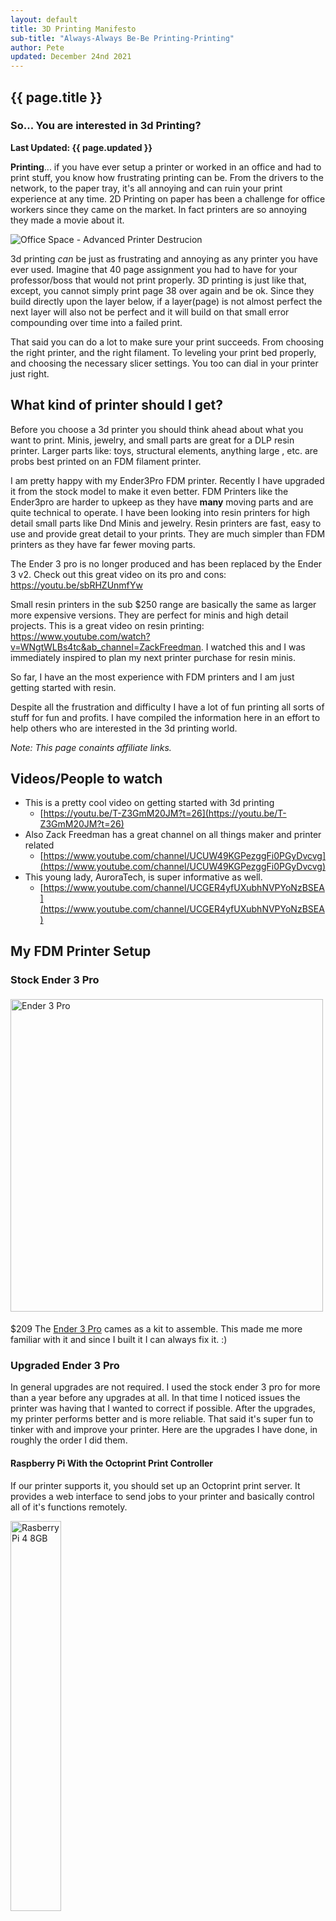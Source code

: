 ```yaml
---
layout: default
title: 3D Printing Manifesto
sub-title: "Always-Always Be-Be Printing-Printing"
author: Pete
updated: December 24nd 2021
---
```

## {{ page.title }}
### So... You are interested in 3d Printing?
**Last Updated: {{ page.updated }}**

**Printing**... if you have ever setup a printer or worked in an office and had to print stuff, you know how frustrating printing can be. From the drivers to the network, to the paper tray, it's all annoying and can ruin your print experience at any time. 2D Printing on paper has been a challenge for office workers since they came on the market. In fact printers are so annoying they made a movie about it.

<img alt="Office Space - Advanced Printer Destrucion" src="https://acegif.com/wp-content/uploads/office-space-gifs-113.gif">

3d printing *can* be just as frustrating and annoying as any printer you have ever used. Imagine that 40 page assignment you had to have for your professor/boss that would not print properly. 3D printing is just like that, except, you cannot simply print page 38 over again and be ok. Since they build directly upon the layer below, if a layer(page) is not almost perfect the next layer will also not be perfect and it will build on that small error compounding over time into a failed print.

That said you can do a lot to make sure your print succeeds. From choosing the right printer, and the right filament. To leveling your print bed properly, and choosing the necessary slicer settings. You too can dial in your printer just right.

## What kind of printer should I get?
Before you choose a 3d printer you should think ahead about what you want to print. Minis, jewelry, and small parts are great for a DLP resin printer. Larger parts like: toys, structural elements, anything large , etc. are probs best printed on an FDM filament printer.

I am pretty happy with my Ender3Pro FDM printer. Recently I have upgraded it from the stock model to make it even better. FDM Printers like the Ender3pro are harder to upkeep as they have **many** moving parts and are quite technical to operate. I have been looking into resin printers for high detail small parts like Dnd Minis and jewelry. Resin printers are fast, easy to use and provide great detail to your prints. They are much simpler than FDM printers as they have far fewer moving parts.

The Ender 3 pro is no longer produced and has been replaced by the Ender 3 v2. Check out this great video on its pro and cons: https://youtu.be/sbRHZUnmfYw

Small resin printers in the sub $250 range are basically the same as larger more expensive versions. They are perfect for minis and high detail projects. This is a great video on resin printing: https://www.youtube.com/watch?v=WNgtWLBs4tc&ab_channel=ZackFreedman. I watched this and I was immediately inspired to plan my next printer purchase for resin minis.

So far, I have an the most experience with FDM printers and I am just getting started with resin.

Despite all the frustration and difficulty I have a lot of fun printing all sorts of stuff for fun and profits. I have compiled the information here in an effort to help others who are interested in the 3d printing world.

*Note: This page conaints affiliate links.*

## Videos/People to watch
- This is a pretty cool video on getting started with 3d printing
  - [https://youtu.be/T-Z3GmM20JM?t=26](https://youtu.be/T-Z3GmM20JM?t=26)
- Also Zack Freedman has a great channel on all things maker and printer related
  - [https://www.youtube.com/channel/UCUW49KGPezggFi0PGyDvcvg](https://www.youtube.com/channel/UCUW49KGPezggFi0PGyDvcvg)
- This young lady, AuroraTech, is super informative as well.
  - [https://www.youtube.com/channel/UCGER4yfUXubhNVPYoNzBSEA](https://www.youtube.com/channel/UCGER4yfUXubhNVPYoNzBSEA)

## My FDM Printer Setup

### Stock Ender 3 Pro
<img alt="Ender 3 Pro" src="images/ender3pro.png" style="width: 500px;margin: 5 auto">

$209 The [Ender 3 Pro](https://www.creality3dofficial.com/products/creality-ender-3-pro-3d-printer) cames as a kit to assemble. This made me more familiar with it and since I built it I can always fix it. :)

### Upgraded Ender 3 Pro
In general upgrades are not required. I used the stock ender 3 pro for more than a year before any upgrades at all. In that time I noticed issues the printer was having that I wanted to correct if possible. After the upgrades, my printer performs better and is more reliable. That said it's super fun to tinker with and improve your printer. Here are the upgrades I have done, in roughly the order I did them.

#### Raspberry Pi With the Octoprint Print Controller
If our printer supports it, you should set up an Octoprint print server. It provides a web interface to send jobs to your printer and basically control all of it's functions remotely.

<img alt="Rasberry Pi 4 8GB" src="images/raspberry-pi-4-b-8g.jpg" style="width:40%"/>

$75-$160 [Raspberry Pi Kit w/ all the Trimmings](https://www.amazon.com/gp/product/B08B6F1FV5/ref=as_li_tl?ie=UTF8&camp=1789&creative=9325&creativeASIN=B08B6F1FV5&linkCode=as2&tag=hepaestus-20&linkId=1afde8e5c3316806a2f0a7fc6d2f4477)
- Software: https://octoprint.org/

#### Bed Leveling Sensor
<img alt="BL Touch Sensor Kit" src="images/bl-touch.jpg" style="width:40%"/>

$50 [BLTouch Sensor Kit](https://www.amazon.com/gp/product/B08MD3ZJTD/ref=as_li_tl?ie=UTF8&camp=1789&creative=9325&creativeASIN=B08MD3ZJTD&linkCode=as2&tag=hepaestus-20&linkId=864136347d011df6561688104b04d88a), [Creality Webpage](https://www.creality3dofficial.com/products/creality-bl-touch)
- This sensor precisly neasure the distance to your print bed and uses some fancy maths to calculate the flatness of your print bed.
  - Works with Octoprint to make cool graphs of your beds flatness.

#### Tempered Glass Build Plate
<img alt="Creality Tempered Glass Build Plate" src="images/creality-tempered-glass-bed.jpg" style="width:40%"/>

$20 [Tempered Glass Build Plate](https://www.amazon.com/gp/product/B0836PMMZ5/ref=as_li_tl?ie=UTF8&camp=1789&creative=9325&creativeASIN=B0836PMMZ5&linkCode=as2&tag=hepaestus-20&linkId=4ee35e7121f259785375567901e87fbe), [Official Page](https://www.creality3dofficial.com/products/creality-new-upgraded-heated-bed-build-plate-surface)

#### Creality 4.2.7 Silent Control Board
<img alt="4.2.7 Silent Control Board" src="images/creality-4.2.7-board.jpg" style="width: 40%"/>

$50 [SIlent Board 4.2.7 Upgrade](https://www.amazon.com/gp/product/B08G4SCZDR/ref=as_li_tl?ie=UTF8&camp=1789&creative=9325&creativeASIN=B08G4SCZDR&linkCode=as2&tag=hepaestus-20&linkId=499a6468147e8fd54ca7d8515820e4d1) , [Official Webpage](https://creality3d.shop/products/creality3d-upgrade-silent-4-2-7-1-1-5-mainboard-for-ender-3-ender-3-pro-ender-5-3d-printer)
- This was the single best upgrade I have made. The upgraded board makes the printer much quieter and faster, pretty much silently running the stepper motors. New Ender 3 Pros come with a newer control board. I am not sure of the model. Now I think they come stock with the better 4.2.2 or 4.2.7.

#### Dual Z-Axis
<img alt="Dual Z-Axis" src="images/dual-z-axis.jpg" style="width: 40%" />

$40 [Dual Z-Axis](https://www.amazon.com/gp/product/B08S71B4R9/ref=as_li_tl?ie=UTF8&camp=1789&creative=9325&creativeASIN=B08S71B4R9&linkCode=as2&tag=hepaestus-20&linkId=320864efd892784efadbcc762672d5ca)

The Ender 3 Printers only have a single Z-Axis and can have a tendancy to sag slightly on the right hand side. The dual Z axis ensures but sides are perfectly inline with each other.

#### OMG EXTRUDE Direct Drive Extruder
<img alt="OMG EXTRUDE" src="images/omg-extrude.jpg" style="width: 40%"/>

$85 [OMG Extruder](https://www.amazon.com/gp/product/B098TZ2PYK/ref=as_li_tl?ie=UTF8&camp=1789&creative=9325&creativeASIN=B098TZ2PYK&linkCode=as2&tag=hepaestus-20&linkId=a5331e21dafcba92c619657d935876a1)

#### Creality Upgraded Hot End
<img alt="Creality Hot End Upgrade" src="images/creality-hot-end-upgrade.jpg" style="width: 40%; margin: 5px;"/>

$30 [Upgraded Hot End](https://www.amazon.com/gp/product/B09D871W68/ref=as_li_qf_asin_il_tl?ie=UTF8&tag=hepaestus-20&creative=9325&linkCode=as2&creativeASIN=B09D871W68&linkId=44f0310a6821435588c54bfa1f439df4)

#### RBG Lights
<img alt="EZNeo RGB Lighting Strip" src="images/ezneo-rgb-light.jpg" style="width: 40%"/>

- $24 [Official Site](https://www.th3dstudio.com/product/ezneo220-rgb-printer-lighting-strip/)
  - This is more important then you might think if you plan to create timelapse videos of your prints. Also it flashes colors to indicate printing issues.

#### Filament Sensor
<img src="https://m.media-amazon.com/images/I/51Xpb1-hVVL._SL1000_.jpg" style="width: 40%; margin: 5px;" />

- $10 [Creality Filiment Sensor](https://www.amazon.com/gp/product/B087325BPG/ref=as_li_qf_asin_il_tl?ie=UTF8&tag=hepaestus-20&creative=9325&linkCode=as2&creativeASIN=B087325BPG&linkId=4148d73475d6ac6adc908aa50715b273)

### Upgrade Results On The Hot End
<img src="images/Ender3Pro_OMG-EXTRUDE_BLTouch_hotend.jpg" style="width: 40%;" />
Here is my current hot end configuration. BLTouch, Hot end upgrade

### Firmware Upgrades
I used the [Unified Firmware Help](https://www.th3dstudio.com/hc/category/downloads/unified-2-firmware/). Download it here: [TH3D Studio Firmware Package](https://www.th3dstudio.com/hc/downloads/unified-1-firmware/th3d-unified-1-firmware-package/). You will need [VSCode](https://code.visualstudio.com/) with [Platform IO](https://platformio.org/install/ide?install=vscode). This is probably the most difficult upgrade as it involves compiling code and setting up code parameters. You need to modify the firmware files and select the options you intend to use with your printer. VSCode and PlatformIO make this easier but not foolproof. I did over 30 compiles and uploads before I got it all working properly.

### Planned Upgrades
- 3d Printed Fan Shroud
  - [Hero ME Gen 5 Master Suite Fan Duct](https://www.thingiverse.com/thing:4460970)
    - [Direct Download](https://www.thingiverse.com/download:11204350)

## My SLA(resin) Printer Setup
<picture>
<img src="images/anycubic-photon-s.jpg" style="width: 40%; float: left; margin: 5px">
</picture>
<picture>
<img src="images/anycubic-wash-and-cure-2.jpg" style="width: 40%; margin: 5px;">
</picture>

I have an [Anycubic Photo S](https://www.anycubic.com/collections/anycubic-photon-3d-printers/products/anycubic-photon-3d-printer)resin printer for Dnd minis and small precision parts. I also opted for the [Wash and Cure Station 2.0](https://www.amazon.com/gp/product/B08JCSSTD5/ref=as_li_qf_asin_il_tl?ie=UTF8&tag=hepaestus-20&creative=9325&linkCode=as2&creativeASIN=B08JCSSTD5&linkId=57b74f3e05d795dc64de733455e5f6f0). This was a bonus as it makes clean up much easier and faster.

## Other Printers Of Note
If you have a larger budget and larger ambitions, and or want to print super long/tall items, or a huge series or multiples this is what you would want :)  $+1K [Creality CR30](https://www.creality3dofficial.com/products/cr-30-infinite-z-belt-3d-printer) Infinite Z Belt Printer.

## Stuff to print
For starters try printing a [Benchy](https://www.3dbenchy.com/)

![My Benchys](images/benchys.jpg)

![Benchy](https://www.3dbenchy.com/wp-content/uploads/2015/04/3DBenchy.com_logo_standard_text_250x1001.png)
- Benchy is quick to print and can help fine tune your prints. A good benchy is an indicator of a well set up printer.

### Tools for Creating Minis
Hero Forge has a great tool for designing *custom* gaming minis that you can download at STL files for your slicer. Custom STL files are about $3.50 USD.
- [https://heroforge.com/](https://heroforge.com/)

Eldritch Foundry also lets you create custom STL character files where you pay to download a printable file.
- [https://eldritch-foundry.com/](https://eldritch-foundry.com/)

My Mini Factory has free and paid minis to print.
- [https://www.myminifactory.com/](https://www.myminifactory.com/)

### Sites with paid and free models to print
Here are a few places to get awesome things to print
- [https://thangs.com/](https://thangs.com/)
- [https://www.thingiverse.com/](https://www.thingiverse.com/)
- [https://3dcults.com](https://3dcults.com)


## What do I need?
### Emotional needs

1. **Patience** You will need patience as 3d printing is a slow process, more like sending a book to the printer than sneding a single page. Expect to wait so see the fruits of your labor.
2. **Resiliancy** You are going to have failed prints. You just are. There will be dust or oil on your build plate. Your prints won't stick to the build plate. On the tail end of a print you will lose power. It will happen. You will fail and you will need to be able to clean that build plate, reload more filament/resin, and try again, and probs a third time. Before you get that perfect print.
3. **Anger Managment Skills** Remember how I said you were going to fail, well it's gonna drize you crazy mad insane at times to you need to be able to manage that. Like have a second less frustrating hobby to do while you wait for your print to turn into a spaghetti nest.

### Hardware you will need
In addition to your 3d printer you will need a computer. Almost any recent laptop or desktop, pc, linux, or mac, can run the required software. You may need access to a USB port to save your files to a thumb drive or an SD card port.

### Software You Will Need
You can download ready to print files from the internet quite easily, but if you have an idea for a print you will need to render your idea in a drawing program. You will likely want to use a parametric drafting program to best create your models. There are also sculpting tools that will render STL files but I have not tried them.

Here are multiple options to try. These two are well supported with tons of video tutorials on youtube.
- Drawing/Modeling/Drafting Software
  - Fusion 360 (might be free for personal use) I have the most experience with this.
    - Parametric Drafting software for creating and editing stl files to print.
      - https://www.autodesk.com/products/fusion-360/personal
  - FreeCad (free software) I have never sucessfully used this to create a model. I have not given it the attention I have given Fusion 360.
    - Open Source (Free) Parametric Drafting software.
      - https://www.freecadweb.org/


Once you have a model to print, you will need "Slicer" software to convert your model to GCode your printer can understand. Slicers generally take STL files as input. Most slicers are pretty easy to use. Create a new project and import/open your stl files. Arrange them on the print plate and slice.
- Slicers (I have tried)
  - Super Slicer (based on Slic3r)
    - This is an awesome slicer that is easy to use and
    - [https://github.com/supermerill/SuperSlicer/releases#assets](https://github.com/supermerill/SuperSlicer/releases)
      - Goto Assets and choose your OS.
  - Cura
    - [https://ultimaker.com/software/ultimaker-cura](https://ultimaker.com/software/ultimaker-cura)
  - Prusa Slicer (also based on Slic3r)
    - [https://www.prusa3d.com/page/prusaslicer_424/](https://www.prusa3d.com/page/prusaslicer_424/)


Finally when you are printing you will want the best interface possible. For my Ender 3 Pro I use Octoprint. Octoprint connects to your printer and controls it remotely. You can use the web interface to upload files to print and track print progress and status. You can use additioinal plugins to create time lapse videos of your prints or send you an SMS when printing is done. Watch or check on your print remotely via webcam.

- Octoprint: https://octoprint.org/
  - [Latest Version](https://octoprint.org/download/)
    - SDCard Creation (for setting up octoprint)
      - [RaspberryPi Image Burner](https://www.raspberrypi.com/news/raspberry-pi-imager-imaging-utility/)


## How do I do any of this? What do I do first?
1. Buy an [FDM 3d printer](https://www.amazon.com/gp/product/B07BR3F9N6?ie=UTF8&tag=hepaestus-20&camp=1789&linkCode=xm2&creativeASIN=B07BR3F9N6) or buy a [Resin 3d printer](https://www.amazon.com/gp/product/B093SC6TDS/ref=as_li_tl?ie=UTF8&camp=1789&creative=9325&creativeASIN=B093SC6TDS&linkCode=as2&tag=hepaestus-20&linkId=810d8c7f677357e3159bfeb3a8e36727)
2. Assemble the printer according to the instructions.
3. If your printer supports using one, [buy a Raspberry Pi, SD Card, Power supply](https://www.amazon.com/gp/product/B07V5JTMV9/ref=as_li_tl?ie=UTF8&camp=1789&creative=9325&creativeASIN=B07V5JTMV9&linkCode=as2&tag=hepaestus-20&linkId=c66b26ab4414e7a0eabea9f756b3ac70) (The Photon S does not support Octoprint)
4. [Download and Setup Octoprint](https://octoprint.org/download/).
5. Install Software
   - Drawing Software
     - [Fusion 360](https://www.autodesk.com/products/fusion-360/personal)
     - [FreeCad](https://www.freecadweb.org/)
     - Others ???
   - Slicing Software
     - FDM Slicers
       - [Cura](https://ultimaker.com/software/ultimaker-cura)
       - [Super Slicer](https://github.com/supermerill/SuperSlicer/releases)
       - [Prusa Slicer](https://www.prusa3d.com/page/prusaslicer_424/)
     - Resin printer Slicer
       - [Photon Workshop](https://github.com/ANYCUBIC-3D/PhotonWorkshop/releases) (Slicer for Anycubic Resin Based Printers.)
         - Came with the printer on the USB stick, but you should get the latest version.
6. Create/Download your model files
7. Slice the model file to GCode
8. Upload to your printer and print.

### Printing Workflow
Your workflow will be as such:
1. Create/Download an model in STL format.
2. Import/Open your stl file in your slicer of choice.
3. Update your slicer and print settings for this specific file.
4. Generate your GCode with the Slicer software.
5. Upload GCode to your Printer via sneaker-net or Octoprint depending on printer.
6. Print your file!
7. Remove from build plate and remove supports.
8. Clean and Cure Resin
9. Enjoy your print!

## Some of my successfull prints
- [Dactyl Manuform Keyboards](https://www.thingiverse.com/thing:3037954)
- [The Segmented Slug/Worm](https://www.thingiverse.com/thing:4727448)
- [Temps-O-Matic Enclosures](https://temps-o-matic.com)
- [Articulated Dragon](https://cults3d.com/en/3d-model/game/articulated-dragon-mcgybeer)

## 3D Printing Consumables

<picture>
  <img alt="Coex PLA" src="images/coex-pla.jpg" style="width: 40%; float: left; margin: 5px; vertical-align: top;"/>
</picture>

<picture>
  <img alt="Anycubic Resin" src="images/anycubic-resin-grey.jpg" style="width: 30%; margin: 5px; vertical-align: top;"/>
</picture>
<div style="clear:both;"></div>

### You will also need supplies

- FDM Printers
  - Filaments (I have tried these)
    - COEX PLA and PLA Prime
    - Matter Hackers Build Filament
    - Solutech ABS
      - [Acetone](https://www.amazon.com/gp/product/B07FTP6BDW/ref=as_li_tl?ie=UTF8&camp=1789&creative=9325&creativeASIN=B07FTP6BDW&linkCode=as2&tag=hepaestus-20&linkId=d3db9644e5173279bdc866ec100bb5cc) if you print ABS
- DLP Printers
  - Resin (I have tried this)
    - [Anycubic Basic Grey 405nm](https://www.anycubic.com/collections/uv-resin)
  - [FEP Film for DLP Printing](https://www.amazon.com/gp/product/B08JTL4CCQ/ref=as_li_tl?ie=UTF8&camp=1789&creative=9325&creativeASIN=B08JTL4CCQ&linkCode=as2&tag=hepaestus-20&linkId=8a056fed7d66201a1a780e9575862faf) [Official Site](https://www.anycubic.com/collections/for-photon-series/products/fep-film-for-dlp-photon-printer)
    - The film on your print tray needs to be periodically replaced.
  - [Gloves](https://www.amazon.com/gp/product/B09JGP2L51/ref=as_li_tl?ie=UTF8&camp=1789&creative=9325&creativeASIN=B09JGP2L51&linkCode=as2&tag=hepaestus-20&linkId=dccad6d3e796f94cc2d2be8165154832)
  - [Filters](https://www.amazon.com/gp/product/B07V4WRJJG/ref=as_li_tl?ie=UTF8&camp=1789&creative=9325&creativeASIN=B07V4WRJJG&linkCode=as2&tag=hepaestus-20&linkId=1d9ea591f651937d8b3d8c77b0fed5e5)
  - Solvents for cleaning
    - [Acetone](https://www.amazon.com/gp/product/B07FTP6BDW/ref=as_li_tl?ie=UTF8&camp=1789&creative=9325&creativeASIN=B07FTP6BDW&linkCode=as2&tag=hepaestus-20&linkId=d3db9644e5173279bdc866ec100bb5cc)
    - [Isopropyl Alcohol](https://www.amazon.com/gp/product/B07J49CD76/ref=as_li_tl?ie=UTF8&camp=1789&creative=9325&creativeASIN=B07J49CD76&linkCode=as2&tag=hepaestus-20&linkId=d2661c97d1233215225a4b9bf4fd4eb8)

## Future Topics of interest
What would you like to see more info about?

## Do You Have A Question? A Comment? Did you find an error?
If you want to ask a question, comment, or report an error please click [here and do your thing](https://github.com/hepaestus/3d-printing/issues/new). Or send an email to [hepaestus@gmail.com](mailto://hepaestus@gmail.com).
